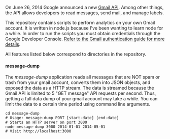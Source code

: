 On June 26, 2014 Google announced a new [Gmail API](https://developers.google.com/gmail/api/). Among other things, the API allows developers to read messages, send mail, and manage labels.

This repository contains scripts to perform analytics on your own Gmail account. It is written in node.js because I've been wanting to learn node for a while. In order to run the scripts you must obtain credentials through the Google Developer Console. [Refer to the Gmail authentication guide for more details](https://developers.google.com/gmail/api/auth/about-auth).

All features listed below correspond to directories in the repository.

#### message-dump

The *message-dump* application reads all messages that are NOT spam or trash from your gmail account, converts them into JSON objects, and exposed the data as a HTTP stream. The data is streamed because the Gmail API is limited to 5 "GET message" API requests per second. Thus, getting a full data dump of your gmail account may take a while. You can limit the data to a certain time period using command line arguments.

    cd message-dump
    # Usage: message-dump PORT [start-date] [end-date] 
    # Starts an HTTP server on port 3000
    node message-dump 3000 2014-01-01 2014-05-01
    # Visit http://localhost:3000

